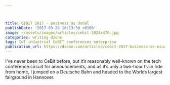 ```yaml
---



title: CeBIT 2017 - Business as Usual
publishDate: '2017-03-28 18:13:30 +0100'
image: ~/assets/images/articles/cebit-1024x470.jpg
categories: writing dzone
tags: IoT industrial CeBIT conferences enterprise
publication_url: https://dzone.com/articles/cebit-2017-business-as-usual
---
```


I’ve never been to CeBit before, but it’s reasonably well-known on the tech conference circuit for announcements, and as it’s only a two-hour train ride from home, I jumped on a Deutsche Bahn and headed to the Worlds largest fairground in Hannover.
